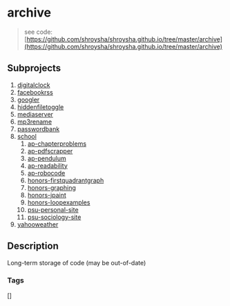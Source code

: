 # archive
> see code: [https://github.com/shroysha/shroysha.github.io/tree/master/archive](https://github.com/shroysha/shroysha.github.io/tree/master/archive)

## Subprojects 
1. [digitalclock](digitalclock)
1. [facebookrss](facebookrss)
1. [googler](googler)
1. [hiddenfiletoggle](hiddenfiletoggle)
1. [mediaserver](mediaserver)
1. [mp3rename](mp3rename)
1. [passwordbank](passwordbank)
1. [school](school)
	1. [ap-chapterproblems](school/ap-chapterproblems)
	1. [ap-pdfscrapper](school/ap-pdfscrapper)
	1. [ap-pendulum](school/ap-pendulum)
	1. [ap-readability](school/ap-readability)
	1. [ap-robocode](school/ap-robocode)
	1. [honors-firstquadrantgraph](school/honors-firstquadrantgraph)
	1. [honors-graphing](school/honors-graphing)
	1. [honors-jpaint](school/honors-jpaint)
	1. [honors-loopexamples](school/honors-loopexamples)
	1. [psu-personal-site](school/psu-personal-site)
	1. [psu-sociology-site](school/psu-sociology-site)
1. [yahooweather](yahooweather)

## Description
Long-term storage of code (may be out-of-date)

### Tags
[]
